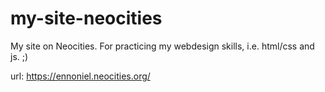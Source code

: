 # my-site-neocities
My site on Neocities. For practicing my webdesign skills, i.e. html/css and js. ;)

url: https://ennoniel.neocities.org/
